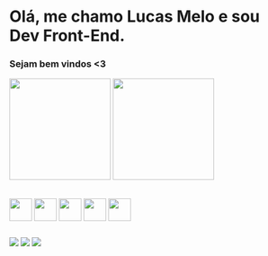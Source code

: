 # Olá, me chamo Lucas Melo e sou Dev Front-End. 

<h3>Sejam bem vindos <3 </h3>

<div>
 <a href"https://github.com/Dev-LucasMelo">
 <img height="180em" src="https://github-readme-stats.vercel.app/api?username=Dev-LucasMelo&show_icons=true&theme=synthwave" />
 <img height="180em" src="https://github-readme-stats.vercel.app/api/top-langs/?username=Dev-LucasMelo&langs_count=4" />  
</div>

  ##
  
  <div style="display: inline_block">
  <img align="center" height="40px" width="40px" src="https://cdn.jsdelivr.net/gh/devicons/devicon/icons/react/react-original.svg" />      
  <img align="center" height="40px" width="40px" src="https://cdn.jsdelivr.net/gh/devicons/devicon/icons/javascript/javascript-original.svg" />  
  <img align="center" height="40px" width="40px" src="https://cdn.jsdelivr.net/gh/devicons/devicon/icons/html5/html5-original.svg" />
  <img align="center" height="40px" width="40px" src="https://cdn.jsdelivr.net/gh/devicons/devicon/icons/css3/css3-original.svg" />
  <img align="center" height="40px" width="40px" src="https://cdn.jsdelivr.net/gh/devicons/devicon/icons/nodejs/nodejs-original.svg" />
  </div>

  ##
  
  <div> 
    <a href="https://www.linkedin.com/in/lucas-messias07/" target="_blank" ><img src="https://img.shields.io/badge/LinkedIn-0077B5?style=for-the-badge&logo=linkedin&logoColor=white" ></a>
    <a href="https://wa.me/qr/FCO7BG4FQAQSA1" target="_blank" ><img src="https://img.shields.io/badge/WhatsApp-25D366?style=for-the-badge&logo=whatsapp&logoColor=white" ></a>
    <a href="mailto:lucasmelodev@gmail.com" target="_blank" ><img src="https://img.shields.io/badge/Gmail-D14836?style=for-the-badge&logo=gmail&logoColor=white" ></a>
  </div>
